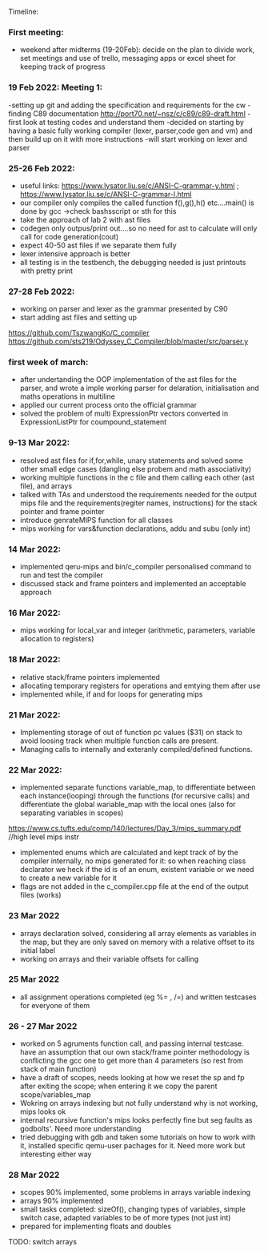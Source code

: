 Timeline:

### First meeting: 
- weekend after midterms (19-20Feb): decide on the plan to divide work, set meetings and use of trello, messaging apps or excel sheet for keeping track of progress

### 19 Feb 2022: Meeting 1:
-setting up git and adding the specification and requirements for the cw
-finding C89 documentation http://port70.net/~nsz/c/c89/c89-draft.html
-first look at testing codes and understand them
-decided on starting by having a basic fully working compiler (lexer, parser,code gen and vm) and then build up on it with more instructions
-will start working on lexer and parser
  
### 25-26 Feb 2022:
- useful links: https://www.lysator.liu.se/c/ANSI-C-grammar-y.html ; https://www.lysator.liu.se/c/ANSI-C-grammar-l.html
- our compiler only compiles the called function f(),g(),h() etc....main() is done by gcc ->check bashsscript or sth for this
- take the approach of lab 2 with ast files
- codegen only outpus/print out....so no need for ast to calculate will only call for code generation(cout)
- expect 40-50 ast files if we separate them fully
- lexer intensive approach is better
- all testing is in the testbench, the debugging needed is just printouts with pretty print

### 27-28 Feb 2022:
- working on parser and lexer as the grammar presented by C90
- start adding ast files and setting up 

https://github.com/TszwangKo/C_compiler
https://github.com/sts219/Odyssey_C_Compiler/blob/master/src/parser.y

### first week of march:
- after undertanding the OOP implementation of the ast files for the parser, and wrote a imple working parser for delaration, initialisation and maths operations in multiline
- applied our current process onto the official grammar 
- solved the problem of multi ExpressionPtr vectors converted in ExpressionListPtr for coumpound_statement

### 9-13 Mar 2022:
- resolved ast files for if,for,while, unary statements and solved some other small edge cases (dangling else probem and math associativity)
- working multiple functions in the c file and them calling each other (ast file), and arrays
- talked with TAs and understood the requirements needed for the output mips file and the requirements(regiter names, instructions) for the stack pointer and frame pointer
- introduce genrateMIPS function for all classes
- mips working for vars&function declarations, addu and subu (only int)

### 14 Mar 2022:
- implemented qeru-mips and bin/c_compiler personalised command to run and test the compiler
- discussed stack and frame pointers and implemented an acceptable approach

### 16 Mar 2022:
- mips working for local_var and integer (arithmetic, parameters, variable allocation to registers)

### 18 Mar 2022:
- relative stack/frame pointers implemented
- allocating temporary registers for operations and emtying them after use
- implemented while, if and for loops for generating mips

### 21 Mar 2022:
- Implementing storage of out of function pc values ($31) on stack to avoid loosing track when multiple function calls are present.
- Managing calls to internally and exteranly compiled/defined functions.

### 22 Mar 2022:
- implemented separate functions variable_map, to differentiate between each instance(looping) through the functions (for recursive calls) and differentiate the global wariable_map with the local ones (also for separating variables in scopes)

https://www.cs.tufts.edu/comp/140/lectures/Day_3/mips_summary.pdf //high level mips instr

- implemented enums which are calculated and kept track of by the compiler internally, no mips generated for it: so when reaching class declarator we heck if the id is of an enum, existent variable or we need to create a new variable for it
- flags are not added in the c_compiler.cpp file at the end of the output files (works)


### 23 Mar 2022
- arrays declaration solved, considering all array elements as variables in the map, but they are only saved on memory with a relative offset to its initial label
- working on arrays and their variable offsets for calling

### 25 Mar 2022
- all assignment operations completed (eg %= , /=) and written testcases for everyone of them

### 26 - 27 Mar 2022
- worked on 5 agruments function call, and passing internal testcase. have an assumption that our own stack/frame pointer methodology is conflicting the gcc one to get more than 4 parameters (so rest from stack of main function)
- have a draft of scopes, needs looking at how we reset the sp and fp after exiting the scope; when entering it we copy the parent scope/variables_map
- Wokring on arrays indexing but not fully understand why is not working, mips looks ok
- internal recursive function's mips looks perfectly fine but seg faults as godbolts'. Need more understanding
- tried debugging with gdb and taken some tutorials on how to work with it, installed specific qemu-user pachages for it. Need more work but interesting either way

### 28 Mar 2022
- scopes 90% implemented, some problems in arrays variable indexing
- arrays 90% implemented
- small tasks completed: sizeOf(), changing types of variables, simple switch case, adapted variables to be of more types (not just int)
- prepared for implementing floats and doubles

TODO:   switch
        arrays